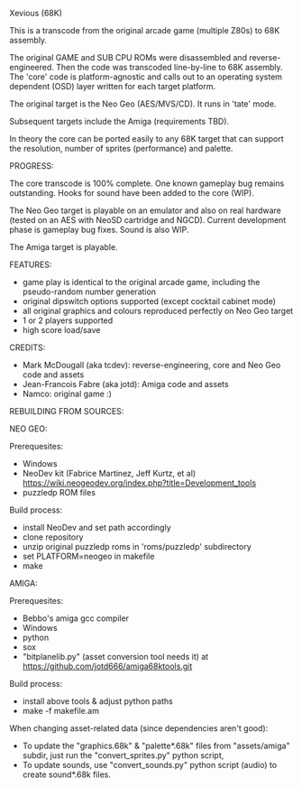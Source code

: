 Xevious (68K)

This is a transcode from the original arcade game (multiple Z80s) to 68K assembly.

The original GAME and SUB CPU ROMs were disassembled and reverse-engineered. Then the code was transcoded line-by-line to 68K assembly. The 'core' code is platform-agnostic and calls out to an operating system dependent (OSD) layer written for each target platform.

The original target is the Neo Geo (AES/MVS/CD). It runs in 'tate' mode.

Subsequent targets include the Amiga (requirements TBD).

In theory the core can be ported easily to any 68K target that can support the resolution, number of sprites (performance) and palette.

PROGRESS:

The core transcode is 100% complete. One known gameplay bug remains outstanding. Hooks for sound have been added to the core (WIP).

The Neo Geo target is playable on an emulator and also on real hardware (tested on an AES with NeoSD cartridge and NGCD). Current development phase is gameplay bug fixes. Sound is also WIP.

The Amiga target is playable.

FEATURES:

- game play is identical to the original arcade game, including the pseudo-random
  number generation
- original dipswitch options supported (except cocktail cabinet mode)
- all original graphics and colours reproduced perfectly on Neo Geo target
- 1 or 2 players supported
- high score load/save

CREDITS:

- Mark McDougall (aka tcdev): reverse-engineering, core and Neo Geo code and assets
- Jean-Francois Fabre (aka jotd): Amiga code and assets
- Namco: original game :)

REBUILDING FROM SOURCES:

NEO GEO:

Prerequesites:

- Windows
- NeoDev kit (Fabrice Martinez, Jeff Kurtz, et al)  
  https://wiki.neogeodev.org/index.php?title=Development_tools
- puzzledp ROM files

Build process:

- install NeoDev and set path accordingly
- clone repository
- unzip original puzzledp roms in 'roms/puzzledp' subdirectory
- set PLATFORM=neogeo in makefile
- make

AMIGA:

Prerequesites:

- Bebbo's amiga gcc compiler
- Windows
- python
- sox
- "bitplanelib.py" (asset conversion tool needs it) at https://github.com/jotd666/amiga68ktools.git

Build process:

- install above tools & adjust python paths
- make -f makefile.am

When changing asset-related data (since dependencies aren't good):

- To update the "graphics.68k" & "palette*.68k" files from "assets/amiga" subdir, 
  just run the "convert_sprites.py" python script, 
- To update sounds, use "convert_sounds.py"
  python script (audio) to create sound*.68k files.

